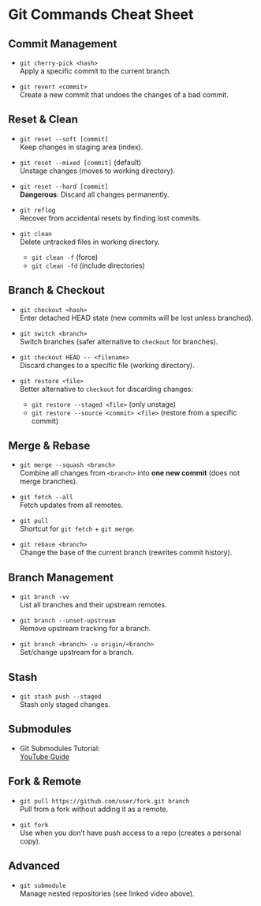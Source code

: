 # Git Commands Cheat Sheet

## Commit Management
- `git cherry-pick <hash>`  
  Apply a specific commit to the current branch.

- `git revert <commit>`  
  Create a new commit that undoes the changes of a bad commit.

## Reset & Clean
- `git reset --soft [commit]`  
  Keep changes in staging area (index).

- `git reset --mixed [commit]` (default)  
  Unstage changes (moves to working directory).

- `git reset --hard [commit]`  
  **Dangerous**: Discard all changes permanently.

- `git reflog`  
  Recover from accidental resets by finding lost commits.

- `git clean`  
  Delete untracked files in working directory.  
  - `git clean -f` (force)  
  - `git clean -fd` (include directories)

## Branch & Checkout
- `git checkout <hash>`  
  Enter detached HEAD state (new commits will be lost unless branched).

- `git switch <branch>`  
  Switch branches (safer alternative to `checkout` for branches).

- `git checkout HEAD -- <filename>`  
  Discard changes to a specific file (working directory).

- `git restore <file>`  
  Better alternative to `checkout` for discarding changes:  
  - `git restore --staged <file>` (only unstage)  
  - `git restore --source <commit> <file>` (restore from a specific commit)

## Merge & Rebase
- `git merge --squash <branch>`  
  Combine all changes from `<branch>` into **one new commit** (does not merge branches).

- `git fetch --all`  
  Fetch updates from all remotes.

- `git pull`  
  Shortcut for `git fetch` + `git merge`.

- `git rebase <branch>`  
  Change the base of the current branch (rewrites commit history).

## Branch Management
- `git branch -vv`  
  List all branches and their upstream remotes.

- `git branch --unset-upstream`  
  Remove upstream tracking for a branch.

- `git branch <branch> -u origin/<branch>`  
  Set/change upstream for a branch.

## Stash
- `git stash push --staged`  
  Stash only staged changes.

## Submodules
- Git Submodules Tutorial:  
  [YouTube Guide](https://www.youtube.com/watch?v=qsTthZi23VE&t=1122s)

## Fork & Remote
- `git pull https://github.com/user/fork.git branch`  
  Pull from a fork without adding it as a remote.

- `git fork`  
  Use when you don’t have push access to a repo (creates a personal copy).

## Advanced
- `git submodule`  
  Manage nested repositories (see linked video above).